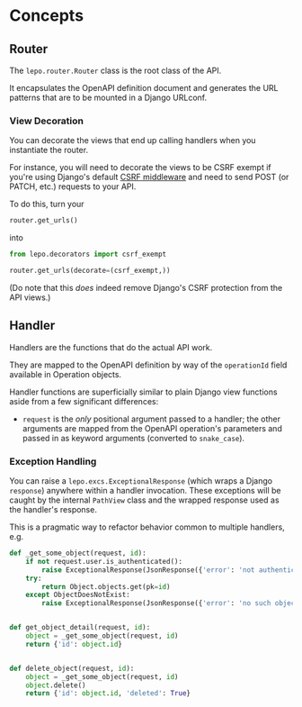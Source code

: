 # Concepts

## Router

The `lepo.router.Router` class is the root class of the API.

It encapsulates the OpenAPI definition document and generates
the URL patterns that are to be mounted in a Django URLconf.

### View Decoration

You can decorate the views that end up calling handlers when you instantiate the router.

For instance, you will need to decorate the views to be CSRF exempt
if you're using Django's default [CSRF middleware][csrf-middleware]
and need to send POST (or PATCH, etc.) requests to your API.

To do this, turn your

```python
router.get_urls()
```

into

```python
from lepo.decorators import csrf_exempt

router.get_urls(decorate=(csrf_exempt,))
```

(Do note that this _does_ indeed remove Django's CSRF protection from the API views.)

## Handler

Handlers are the functions that do the actual API work.

They are mapped to the OpenAPI definition by way of the `operationId`
field available in Operation objects.

Handler functions are superficially similar to plain Django view functions
aside from a few significant differences:

* `request` is the _only_ positional argument passed to a handler;
  the other arguments are mapped from the OpenAPI operation's parameters
  and passed in as keyword arguments (converted to `snake_case`).

### Exception Handling

You can raise a `lepo.excs.ExceptionalResponse` (which wraps a Django `response`)
anywhere within a handler invocation. These exceptions will be caught by the internal
`PathView` class and the wrapped response used as the handler's response.

This is a pragmatic way to refactor behavior common to multiple handlers, e.g.

```python
def _get_some_object(request, id):
    if not request.user.is_authenticated():
        raise ExceptionalResponse(JsonResponse({'error': 'not authenticated'}, status=401))
    try:
        return Object.objects.get(pk=id)
    except ObjectDoesNotExist:
        raise ExceptionalResponse(JsonResponse({'error': 'no such object'}, status=404))


def get_object_detail(request, id):
    object = _get_some_object(request, id)
    return {'id': object.id}


def delete_object(request, id):
    object = _get_some_object(request, id)
    object.delete()
    return {'id': object.id, 'deleted': True}
```

[csrf-middleware]: https://docs.djangoproject.com/en/1.11/ref/csrf/
